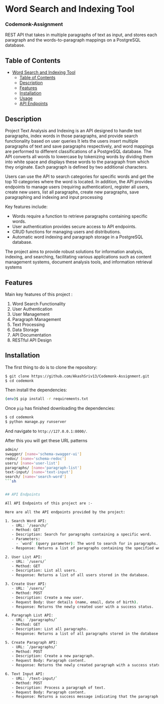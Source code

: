 # Word Search and Indexing Tool
### Codemonk-Assignment

REST API that takes in multiple paragraphs of text as input, and stores each paragraph and the words-to-paragraph mappings on a PostgreSQL database.

## Table of Contents
- [Word Search and Indexing Tool](#word-search-and-indexing-tool)
  - [Table of Contents](#table-of-contents)
  - [Description](#description)
  - [Features](#features)
  - [Installation](#installation)
  - [Usage](#usage)
  - [API Endpoints](#api-endpoints)

## Description
Project Text Analysis and Indexing is an API designed to handle text paragraphs, index words in those paragraphs, and provide search functionality based on user queries It lets the users insert multiple paragraphs of text and save paragraphs respectively, and word mappings are performed to different classifications of a PostgreSQL database. The API converts all words to lowercase by tokenizing words by dividing them into white space and displays these words to the paragraph from which they originate. Each paragraph is defined by two additional characters.

Users can use the API to search categories for specific words and get the top 10 categories where the word is located. In addition, the API provides endpoints to manage users (requiring authentication), register all users, create new users, list all paragraphs, create new paragraphs, save paragraphing and indexing and input processing

Key features include:

  - Words require a function to retrieve paragraphs containing specific words.
  - User authentication provides secure access to API endpoints.
  - CRUD functions for managing users and distributions.
  - Automatic word indexing and paragraph storage in a PostgreSQL database.

The project aims to provide robust solutions for information analysis, indexing, and searching, facilitating various applications such as content management systems, document analysis tools, and information retrieval systems

## Features
Main key features of this project :

1. Word Search Functionality
2. User Authentication
3. User Management
4. Paragraph Management
5. Text Processing
6. Data Storage
7. API Documentation
8. RESTful API Design

## Installation

The first thing to do is to clone the repository:

```sh
$ git clone https://github.com/AkashSriv13/Codemonk-Assignment.git
$ cd codemonk
```


Then install the dependencies:

```sh
(env)$ pip install -r requirements.txt
```

Once `pip` has finished downloading the dependencies:
```sh
$ cd codemonk
$ python manage.py runserver
```
And navigate to `http://127.0.0.1:8000/`.

After this you will get these URL patterns

```sh
admin/
swagger/ [name='schema-swagger-ui']
redoc/ [name='schema-redoc']
users/ [name='user-list']
paragraphs/ [name='paragraph-list']
text-input/ [name='text-input']
search/ [name='search-word']
```sh


## API Endpoints

All API Endpoints of this project are :-

Here are all the API endpoints provided by the project:

1. Search Word API:
   - URL: `/search/`
   - Method: GET
   - Description: Search for paragraphs containing a specific word.
   - Parameters:
     - `word` (query parameter): The word to search for in paragraphs.
   - Response: Returns a list of paragraphs containing the specified word.

2. User List API:
   - URL: `/users/`
   - Method: GET
   - Description: List all users.
   - Response: Returns a list of all users stored in the database.

3. Create User API:
   - URL: `/users/`
   - Method: POST
   - Description: Create a new user.
   - Request Body: User details (name, email, date of birth).
   - Response: Returns the newly created user with a success status.

4. Paragraph List API:
   - URL: `/paragraphs/`
   - Method: GET
   - Description: List all paragraphs.
   - Response: Returns a list of all paragraphs stored in the database.

5. Create Paragraph API:
   - URL: `/paragraphs/`
   - Method: POST
   - Description: Create a new paragraph.
   - Request Body: Paragraph content.
   - Response: Returns the newly created paragraph with a success status.

6. Text Input API:
   - URL: `/text-input/`
   - Method: POST
   - Description: Process a paragraph of text.
   - Request Body: Paragraph content.
   - Response: Returns a success message indicating that the paragraph has been processed.
